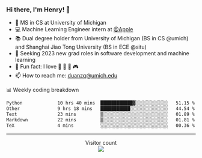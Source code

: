 ### Hi there, I'm Henry! 👋

- 🔭 MS in CS at University of Michigan
- 💻 Machine Learning Engineer intern at [@Apple](https://github.com/apple)
- 📚 Dual degree holder from University of Michigan (BS in CS @umich) and Shanghai Jiao Tong University (BS in ECE @situ)
- 🤖 Seeking 2023 new grad roles in software development and machine learning
- 🍁 Fun fact: I love 📸 🏓 🍜 🎮
- 📫 How to reach me: [duanzq@umich.edu](mailto:duanzq@umich.edu)

📊 Weekly coding breakdown
<!--START_SECTION:waka-->

```txt
Python             10 hrs 40 mins  ████████████▓░░░░░░░░░░░░   51.15 %
Other              9 hrs 18 mins   ███████████░░░░░░░░░░░░░░   44.54 %
Text               23 mins         ▒░░░░░░░░░░░░░░░░░░░░░░░░   01.89 %
Markdown           22 mins         ▒░░░░░░░░░░░░░░░░░░░░░░░░   01.81 %
TeX                4 mins          ░░░░░░░░░░░░░░░░░░░░░░░░░   00.36 %
```

<!--END_SECTION:waka-->

***
<p align="center"> 
  Visitor count<br>
  <img src="https://profile-counter.glitch.me/zlzq-duanzq/count.svg" />
</p>

<!-- ![Henry Duan's GitHub stats](https://github-readme-stats.vercel.app/api?username=zlzq-duanzq&show_icons=true)

![trophy](https://github-profile-trophy.vercel.app/?username=zlzq-duanzq&column=7)

[![Top Langs](https://github-readme-stats.vercel.app/api/top-langs/?username=zlzq-duanzq&layout=compact)](https://github.com/zlzq-duanzq/github-readme-stats) -->
